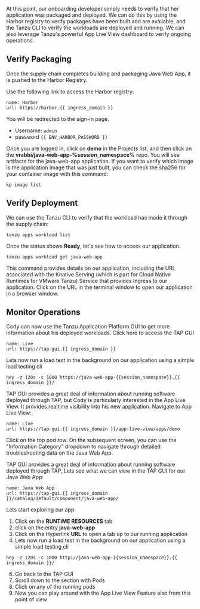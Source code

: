 At this point, our onboarding developer simply needs to verify that her application was packaged and deployed. We can do this by using the Harbor registry to verify packages have been built and are available, and the Tanzu CLI to verify the workloads are deployed and running. We can also leverage Tanzu's powerful App Live View dashboard to verify ongoing operations.

## Verify Packaging

Once the supply chain completes building and packaging Java Web App, it is pushed to the Harbor Registry.

Use the following link to access the Harbor registry:

```dashboard:open-url
name: Harbor
url: https://harbor.{{ ingress_domain }}
```

You will be redirected to the sign-in page.

* Username: ```admin```
* password ```{{ ENV_HARBOR_PASSWORD }}```

Once you are logged in, click on **demo** in the Projects list, and then click on the **vrabbi/java-web-app-%session_namespace%** repo. You will see artifacts for the java-web-app application. If you want to verify which image is the application image that was just built, you can check the sha256 for your container image with this command:

```execute
kp image list
```

## Verify Deployment

We can use the Tanzu CLI to verify that the workload has made it through the supply chain:

```execute
tanzu apps workload list
```

Once the status shows **Ready**, let's see how to access our application.

```execute
tanzu apps workload get java-web-app
```

This command provides details on our application, including the URL associated with the Knative Serving (which is part for Cloud Native Runtimes for VMware Tanzu) Service that provides Ingress to our application. Click on the URL in the terminal window to open our application in a browser window.

## Monitor Operations

Cody can now use the Tanzu Application Platform GUI to get more information about his deployed workloads. Click here to access the TAP GUI

```dashboard:open-url
name: Live
url: https://tap-gui.{{ ingress_domain }}
```
Lets now run a load test in the background on our application using a simple load testing cli
```execute
hey -z 120s -c 1000 https://java-web-app-{{session_namespace}}.{{ ingress_domain }}/
```
TAP GUI provides a great deal of information about running software deployed through TAP, but Cody is particularly interested in the App Live View. It provides realtime visibility into his new application. Navigate to App Live View:
  
```dashboard:open-url
name: Live
url: https://tap-gui.{{ ingress_domain }}/app-live-view/apps/demo
```  
Click on the top pod row. On the subsequent screen, you can use the "Information Category" dropdown to navigate through detailed troubleshooting data on the Java Web App.

TAP GUI provides a great deal of information about running software deployed through TAP, Lets see what we can view in the TAP GUI for our Java Web App:

```dashboard:open-url
name: Java Web App
url: https://tap-gui.{{ ingress_domain }}/catalog/default/component/java-web-app/
```
Lets start exploring our app:
1. Click on the **RUNTIME RESOURCES** tab
2. click on the entry **java-web-app**
3. Click on the Hyperlink **URL** to open a tab up to our running application
4. Lets now run a load test in the background on our application using a simple load testing cli
```execute
hey -z 120s -c 1000 http://java-web-app-{{session_namespace}}.{{ ingress_domain }}/
```
6. Go back to the TAP GUI
7. Scroll down to the section with Pods
8. Click on any of the running pods
9. Now you can play around with the App Live View Feature also from this point of view
